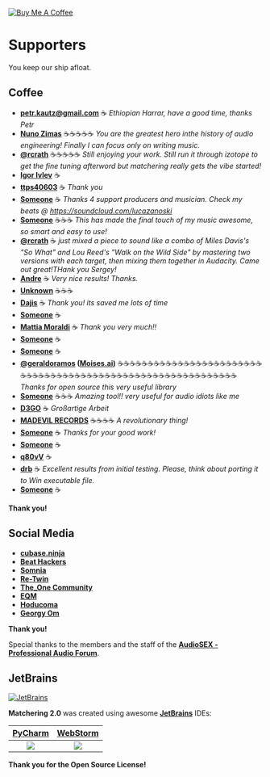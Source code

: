 [![Buy Me A Coffee](https://www.buymeacoffee.com/assets/img/custom_images/orange_img.png)][BMC]

# Supporters

You keep our ship afloat.

## Coffee

- **[petr.kautz@gmail.com][BMC]** ☕ *Ethiopian Harrar, have a good time, thanks Petr*
- **[Nuno Zimas][BMC]** ☕☕☕☕☕ *You are the greatest hero inthe history of audio engineering! Finally I can focus only on writing music.*
- **[@rcrath](https://twitter.com/rcrath)** ☕☕☕☕☕ *Still enjoying your work. Still run it through izotope to get the fine tuning afterword but matchering really gets the vibe started!*
- **[Igor Ivlev][BMC]** ☕
- **[ttps40603][BMC]** ☕ *Thank you*
- **[Someone][BMC]** ☕ *Thanks 4 support producers and musician. Check my beats @ https://soundcloud.com/lucazanoski*
- **[Someone][BMC]** ☕☕☕ *This has made the final touch of my music awesome, so smart and easy to use!*
- **[@rcrath](https://twitter.com/rcrath)** ☕ *just mixed a piece to sound like a combo of Miles Davis's "So What" and Lou Reed's "Walk on the Wild Side" by mastering two versions with each target, then mixing them together in Audacity. Came out great!THank you Sergey!*
- **[Andre][BMC]** ☕ *Very nice results! Thanks.*
- **[Unknown][BMC]** ☕☕☕
- **[Dajis][BMC]** ☕ *Thank you! its saved me  lots of time*
- **[Someone][BMC]** ☕
- **[Mattia Moraldi][BMC]** ☕ *Thank you very much!!*
- **[Someone][BMC]** ☕
- **[Someone][BMC]** ☕
- **[@geraldoramos](https://twitter.com/geraldoramos) ([Moises.ai](https://moises.ai))** ☕☕☕☕☕☕☕☕☕☕☕☕☕☕☕☕☕☕☕☕☕☕☕☕☕☕☕☕☕☕☕☕☕☕☕☕☕☕☕☕☕☕☕☕☕☕☕☕☕☕☕☕☕☕☕☕☕☕☕☕ *Thanks for open source this very useful library*
- **[Someone][BMC]** ☕☕☕ *Amazing tool!! very useful for audio idiots like me*
- **[D3GO][BMC]** ☕ *Großartige Arbeit*
- **[MADEVIL RECORDS](https://www.youtube.com/channel/UCpmVeMJDrfHI56FEbMQ10zg)** ☕☕☕☕ *A revolutionary thing!*
- **[Someone][BMC]** ☕ *Thanks for your good work!*
- **[Someone][BMC]** ☕
- **[q80vV][BMC]** ☕
- **[drb][BMC]** ☕ *Excellent results from initial testing. Please, think about porting it to Win executable file.*
- **[Someone][BMC]** ☕

**Thank you!**

## Social Media

- **[cubase.ninja](https://cubase.ninja/)**
- **[Beat Hackers](https://soundcloud.com/beat-hackers)**
- **[Somnia](https://soundcloud.com/somnia)**
- **[Re-Twin](https://soundcloud.com/re-twin/)**
- **[The_One Community](https://vk.com/the_one_community)**
- **[EQM](https://soundcloud.com/endque)**
- **[Hoducoma](https://soundcloud.com/hoducoma)**
- **[Georgy Om](https://soundcloud.com/georgy-om)**

**Thank you!**

Special thanks to the members and the staff of the **[AudioSEX - Professional Audio Forum](https://audiosex.pro/)**.

## JetBrains

[![JetBrains](https://raw.githubusercontent.com/sergree/matchering/master/images/JetBrains.png)](https://www.jetbrains.com)

**Matchering 2.0** was created using awesome **[JetBrains]** IDEs:

[PyCharm] | [WebStorm]
:-------------------------:|:-------------------------:
[![](https://raw.githubusercontent.com/sergree/matchering/master/images/PyCharm.png)][PyCharm] | [![](https://raw.githubusercontent.com/sergree/matchering/master/images/WebStorm.png)][WebStorm]

**Thank you for the Open Source License!**

[JetBrains]: https://www.jetbrains.com/?from=Matchering
[PyCharm]: https://www.jetbrains.com/pycharm/?from=Matchering
[WebStorm]: https://www.jetbrains.com/webstorm/?from=Matchering
[BMC]: https://www.buymeacoffee.com/sergree
